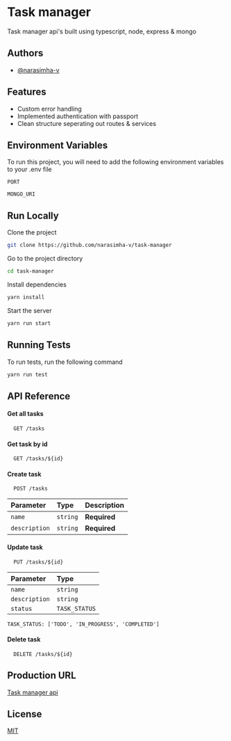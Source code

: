 # Task manager

Task manager api's built using typescript, node, express & mongo

## Authors

-   [@narasimha-v](https://github.com/narasimha-v)

## Features

-   Custom error handling
-   Implemented authentication with passport
-   Clean structure seperating out routes & services

## Environment Variables

To run this project, you will need to add the following environment variables to your .env file

`PORT`

`MONGO_URI`

## Run Locally

Clone the project

```bash
git clone https://github.com/narasimha-v/task-manager
```

Go to the project directory

```bash
cd task-manager
```

Install dependencies

```bash
yarn install
```

Start the server

```bash
yarn run start
```

## Running Tests

To run tests, run the following command

```bash
yarn run test
```

## API Reference

#### Get all tasks

```http
  GET /tasks
```

#### Get task by id

```http
  GET /tasks/${id}
```

#### Create task

```http
  POST /tasks
```

| Parameter     | Type     | Description  |
| :------------ | :------- | :----------- |
| `name`        | `string` | **Required** |
| `description` | `string` | **Required** |

#### Update task

```http
  PUT /tasks/${id}
```

| Parameter     | Type          |
| :------------ | :------------ |
| `name`        | `string`      |
| `description` | `string`      |
| `status`      | `TASK_STATUS` |

`TASK_STATUS: ['TODO', 'IN_PROGRESS', 'COMPLETED']`

#### Delete task

```http
  DELETE /tasks/${id}
```

## Production URL

[Task manager api](https://task-manager-qj1g.onrender.com)

## License

[MIT](https://choosealicense.com/licenses/mit/)
